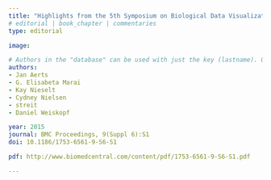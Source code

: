 ```yaml
---
title: "Highlights from the 5th Symposium on Biological Data Visualization: Part 2"
# editorial | book_chapter | commentaries
type: editorial

image: 

# Authors in the "database" can be used with just the key (lastname). Others can be written properly.
authors:
- Jan Aerts
- G. Elisabeta Marai
- Kay Nieselt
- Cydney Nielsen
- streit
- Daniel Weiskopf

year: 2015
journal: BMC Proceedings, 9(Suppl 6):S1
doi: 10.1186/1753-6561-9-S6-S1

pdf: http://www.biomedcentral.com/content/pdf/1753-6561-9-S6-S1.pdf

---
```




